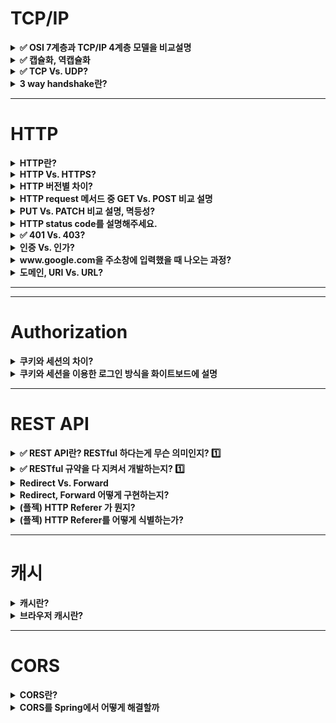 # TCP/IP

<details>
    <summary><b>✅ OSI 7계층과 TCP/IP 4계층 모델을 비교설명</b></summary>

- OSI 7계층은 네트워크 통신을 표준화한 모델
- OSI 모델이 실무적으로 사용하기에는 복잡하기 때문에, 실제 인터넷은 이를 단순화한 TCP/IP 4계층을 사용

<img width="778" alt="image" src="https://github.com/haero77/Today-I-Learned/assets/65555299/da5cce3e-07c3-4ce9-a43f-d48ed7ce6c2f">

- OSI 7계층과 TCP/IP 4계층 모델에서 각 계층은 하위 계층의 기능을 이용하고, 상위 계층에게 기능을 제공 
  - 예) 응용 계층의 HTTP 프로토콜은 전송 계층의 TCP, 네트워크 계층의 IP를 이용
- 일반적으로 상위 계층은 소프트웨어로, 하위 계층은 하드 웨어로 구성.
  - 예) 물리 계층의 통신은 케이블을 이용한 전기 신호로 이루어짐.
  
</details>

<details>
    <summary><b>✅ 캡슐화, 역캡슐화</b></summary>

- 캡슐화: 전송하고자 하는 데이터에, 각 프로토콜의 정보를 헤더에 포함시켜서 하위 계층에 전달하는 것.
- 역캡슐화: 상대측에서 헤더를 역순으로 제거해가며 상위 계층으로 데이터를 전달하는 것. 최종 적으로 원본 데이터 수신 

<img width="1044" alt="image" src="https://github.com/haero77/Today-I-Learned/assets/65555299/6ca24708-8299-4f04-9b37-db60e9fe983c">


</details>

<details>
    <summary><b>✅ TCP Vs. UDP?</b></summary>

- TCP
  - 연결형, 신뢰성 전송 프로토콜
  - 연결지향적 서비스를 하기 위해 데이터 전송 전 `3way handshaking`을 통해 두 호스트 사이에 논리적인 연결을 만든다.
  - 신뢰성 있는 서비스를 제공하기 위해 오류 제어, 흐름 제어, 혼잡 제어 등을 실행
  - 신뢰성을 보장하기 위해 헤더가 더 크고 속도가 비교적 느리다. 
  - 신뢰성이 중요한 통신인 HTTP, 파일 전송 등에 쓰인다.
- UDP
  - 비연결형 프로토콜 👉 `3way handshaking` 등 세션 수립과정이 없음
  - 빈신뢰성 프로토콜 👉 오류 제어, 흐름 제어, 혼잡 제어 제공하지 않음
  - 단순성 덕분에 적은양의 오버헤드를 갖고, 수신 여부를 확인하지 않아 속도가 더 빠르다.
  - 실시간성이 중요한 통신인 동영상 스트리밍 등에 쓰인다.
  
---

### TCP/IP

- 인터넷에서 사용되는 프로토콜 그룹을 `TCP/IP` 라고 부른다.
  - 4계층 또는 5계층으로 나뉨
    - application layer
    - transport
    - network(internet)
    - data link, physical 
- 전송 계층은 두 응용 계층 사이에서 `process-to-process` 통신을 제공
- 전송 계층은 응용 계층에서 보낸 메시지를 받아 전송 계층으로 캡슐화하여 하위 계층에 전송
  - TCP로 전송하는 패킷을 `segment`라고 한다.
  - UDP로 전송하는 패킷을 `datagram`이라고 한다. 

> 💡 패킷 = 헤더 부분 + 데이터(payload) 부분

<img width="1005" alt="image" src="https://github.com/haero77/Today-I-Learned/assets/65555299/99914dd5-40f8-4be9-94d5-886f4a631f71">

### TCP(Transmission Control Protocol)

- 연결형, 신뢰성 프로토콜
- 연결형
  - 연결지향적 서비스를 제공하기 위해, 데이터 전송 전 `3way handshaking`을 통해 세션 수립
  - 그 후 데이터를 전송하고, 데이터 전송이 끝나면 연결을 끊는다. 
  - TCP 통신은 이렇게 `connection setup` -> `data transfer` -> `connection termination` 세 단계로 나뉨
- 신뢰성 
  - 신뢰성 있는 서비스를 제공하기 위해 TCP가 **전체 스트림을 순서에 맞게, 오류 없이, 부분적 손실이나 중복 없이 전송하는 것을 보장.**
    - 오류 제어, 흐름 제어, 혼잡 제어가 이를 가능케한다.
  - 흐름 제어 
    - 데이터를 보내는 속도와 데이터를 받는 속도의 균형을 맞추는 것


### UDP(User Datagram Protocol)

</details>

<details>
    <summary><b>3 way handshake란?</b></summary>
</details>

---

# HTTP

<details>
    <summary><b>HTTP란?</b></summary>

> - `HyperText Transfer Protocol`의 약자로, 클라이언트-서버 모델을 따르면서 request-response 구조로 웹 상에서 정보를 주고받을 수 있는 프로토콜
> - TCP/IP 기반으로 동작하며, 가장 큰 특징은 `Connectionless`와 `Stateless`

- 웹상에서 정보를 전송하기 위한 프로토콜로써, HTML과 같은 문서를 전송하는 것에 사용
- 클라이언트가 HTTP request를 서버에 보내면 서버는 HTTP response를 클라이언트에 보내는 구조

### Request, Response message 구조

<img width="991" alt="image" src="https://github.com/haero77/Today-I-Learned/assets/65555299/7a3cef85-befa-487a-9c18-0804bb46e9bd">

- request message
  - start line(method, path, HTTP version)
  - headers
    - host, accept-language 등
  - body
- response message
  - status line(HTTP version, status code, status message)
  - headers
    - 날짜, 서버 정보 등
  - body


### Connectionless, Stateless

- `Connectionless`
  - 서버에 연결 후 요청에 응답을 받으면 연결을 끊어버리는 특성
  - 이 특성으로 인해 많은 사람이 웹을 사용하더라도 실제 동시 접속을 최소화 👉 더 많은 요청을 처리 가능  
- `Stateless`
  - Connectionsless로 연결을 끊었기 때문에, 클라이언트의 이전 상태(로그인 유무 등)을 알 수 없는 특성
  - 정보를 유지할 수 없는 Connectionless, Stateless 특성을 가진 HTTP의 단점을 보완하고자 `Cookie`, `Session`, `JWT`등이 도입됨

</details>

<details>
    <summary><b>HTTP Vs. HTTPS?</b></summary>

- HTTP는 정보를 text형태로 주고받기 때문에, 중간에 인터셉트될 경우 데이터 유출될 수 있음
- HTTP에 암호화를 추가한 프로토콜이 `HTTPS`

</details>

<details>
    <summary><b>HTTP 버전별 차이?</b></summary>
</details>

<details>
    <summary><b>HTTP request 메서드 중 GET Vs. POST 비교 설명</b></summary>

> - GET은 클라이언트가 서버에게 `리소스`를 요청할 때 사용하는 메서드고, POST는 서버에게 데이터 처리(주로 생성)를 요청할 때 사용하는 메서드.
> - GET 요청의 경우 필요한 정보를 특정하기 위해 URL뒤에 Query String을 추가하여 정보를 조회하고, POST의 경우 전달할 데이터를 Body 부분에 포함하여 통신 
> - GET 요청의 경우 URL뒤의 Query String 까지 포함해서 브라우저 히스토리에 남고, 캐시가 가능하지만 POST의 경우 히스토리에 남지 않고 캐시도 불가능

- 쿼리 스트링: 물음표 뒤에 키와 밸류

</details>


<details>
    <summary><b>PUT Vs. PATCH 비교 설명, 멱등성?</b></summary>

> - PUT과 PATCH 메소드 모두 서버의 리소스를 업데이트하는 메소드
> - PUT의 경우 모든 리소스를 수정, 대체하고 PATCH 경우 리소스 일부만 수정

- PUT: 리소스를 아예 대체한다. 이 때 해당 리소스가 없으면 생성
- PATCH: 리소스의 일부분을 수정

</details>

<details>
    <summary><b>HTTP status code를 설명해주세요.</b></summary>

> - 클라이언트가 보낸 HTTP 요청에 대한 서버의 응답 코드
> - 상태 코드를 통해 요청의 성공/실패 여부를 판단할 수 있다.
> - 100번대부터 500번대까지 총 5개의 클래스로 구분되어 HTTP 요청에 대한 상태를 알려준다

### Status Code

- 1xx (정보)
  - 요청을 받았으며 작업을 계속한다.
- 2xx (성공)
  - 클라이언특 요청한 동작을 성공적으로 수신하여 이해했고, 성공적으로 처리했다. 
- 3xx (리다이렉션)
  - 요청을 완료하기 위해 추가 작업 조치가 필요하다.
- 4xx (클라이언트 오류)
  - 클라이언트의 요청에 문제가 있다.
- 5xx (서버 오류)
  - 서버가 유효한 요청의 수행을 실패했다.

### 자주 등장하는 HTTP 응답 코드

- 200 OK
  - 요청이 성공함
  - 예) 잔액 조회 성공
- 201 Created
  - 리소스 생성 성공
  - 예) 게시글 작성 성공, 회원가입 성공
- 400 Bad Request
  - 데이터의 형식이 올바르지 않는 등 서버가 요청을 이해할 수 없음
  - 예) 올바르지 않은 형식의 데이터 입력
- 401 Unauthorized
  - **인증되지 않은 상태에서 인증이 필요한 리소스에 접근**
  - 예) 로그인 전에 사용자 정보 요청
- 403 Forbidden
  - **인증된 상태에서 권한이 없는 리소스에 접근**
  - 예) 일반 유저가 관리자 메뉴 접근 등
- 404 Not Found
  - 요청한 route가 없음. 찾는 리소스가 없음
  - 예) 존재하지 않는 URL(route)에 요청 
- 500 Bad Gateway 
  - 서버에서 예상하지 못한 에러 발생
  - 예) 예외처리를 하지 않은 오류가 발생

</details>

<details>
    <summary><b>✅ 401 Vs. 403?</b></summary>

> - 두 상태코드 모두 400번대로 클라이언트의 요청에 문제가 있음을 나타냄
> - `401`은 인증이 되지 않은 상태에서, 인증이 필요한 리소스에 접근함 
>   - 예) 로그인 전에 사용자 정보 요청
> - `403`은 인증은 되었으나, 권한이 없는 페이지에 접근
>   - 예) 일반 유저가 관리자 메뉴에 접근하는 경우

</details>

<details>
    <summary><b>인증 Vs. 인가?</b></summary>
</details>

<details>
    <summary><b>www.google.com을 주소창에 입력했을 때 나오는 과정?</b></summary>

> 1. 사용자가 브라우저에 URL을 입력
> 2. 브라우저는 DNS를 통해 서버의 IP주소를 찾는다.
> 3. client에서 HTTP request 메시지 생성 ➡️ TCP/IP 패킷 생성 ➡️ 서버로 전송
> 4. 서버에서 HTTP request에 대한 HTTP response 메시지 생성 ➡️ TCP/IP 패킷 생성 ➡️ 클라이언트로 전송
> 5. 도착한 HTTP response message는 웹 브라우저에 의해 출력(렌더링)

<img width="1026" alt="image" src="https://github.com/haero77/Today-I-Learned/assets/65555299/2550e81c-3ee4-4e6e-8a1e-bd1a94760e9f">

1. 유저가 브라우저에서 www.google.com(URL)을 입력을 하면 HTTP request message를 생성합니다.
2. IP주소를 알아야 전송을 할 수 있으므로, DNS lookup을 통해 해당 domain의 server IP주소를 알아냅니다.
3. 반환된 IP주소(구글의 server IP)로 HTTP 요청 메시지(request message) 전송 요청을 합니다.
   1. 생성된 HTTP 요청 메시지를 TCP/IP층에 전달합니다.
   2. HTTP 요청 메시지에 헤더를 추가해서 TCP/IP 패킷을 생성합니다.
4. 해당 패킷은 전기신호로 랜선을 통해 네트워크로 전송되고, 목적지 IP에 도달합니다.
5. 구글 server에 도착한 패킷은 unpacking을 통해 message를 복원하고 server의 process로 보냅니다.
6. server의 process는 HTTP 요청 메시지에 대한 response data를 가지고 HTTP 응답 메시지(response message)를 생성 합니다.
7. HTTP 응답 메시지를 전달 받은 방식 그대로 client IP로 전송을 합니다.
8. HTTP response 메시지에 담긴 데이터를 토대로 웹브라우저에서 HTML 렌더링을 하여 모니터에 검색창이 보여집니다.

</details>

<details>
    <summary><b>도메인, URI Vs. URL?</b></summary>
</details>

---



---

# Authorization

<details>
    <summary><b>쿠키와 세션의 차이?</b></summary>
</details>

<details>
    <summary><b>쿠키와 세션을 이용한 로그인 방식을 화이트보드에 설명 </b></summary>
</details>

---

# REST API

<details>
    <summary><b>✅ REST API란? RESTful 하다는게 무슨 의미인지? 1️⃣</b></summary>

> - REST API는 REST 아키텍처 스타일을 따르는 API.
    >   - URI를 이용하여 사용할 자원을 지정하고, HTTP 메서드를 이용하여 자원의 접근 방식을 지정함으로써 요청 형식만으로 어떤 요청인지 추론이 가능 👉 협업을 가능케함
> - REST란 HTTP URI를 이용하여 사용할 자원을 지정하고, HTTP 메서드를 이용하여 자원의 접근 방식을 지정하는 소프트웨어 아키텍쳐
> - REST 원칙을 전부 지키기는 어려우므로 RESTful API를 사용.
> - RESTful API를 사용하여 구현한 웹 애플리케이션을 RESTful 웹 서비스라고 함.

### API(Application Programming Interface)

- 소프트웨어가 다른 소프트웨어로부터 지정된 형식으로 요청, 명령을 받을 수 있는 수단
- 다른 소프트웨어 시스템과 통신하기 위해 따라야하는 규칙들을 정의한 것
  - 예를 들어 회원 리소스를 얻고 싶을 때는 어떤 URL을 써야하고, 어떤 데이터가 응답되는지 등을 정의
- 클라이언트와 웹 리소스 사이의 게이트웨이


---

- [RESTful API란 ? - 이동규(씨유)님](https://brainbackdoor.tistory.com/53)
- [[Network] REST란? REST API란? RESTful이란?](https://gmlwjd9405.github.io/2018/09/21/rest-and-restful.html)
- [RESTful API란 무엇인가요? - AWS](https://aws.amazon.com/ko/what-is/restful-api/)
- [REST API 제대로 알고 사용하기 - NHN](https://meetup.nhncloud.com/posts/92)
- [What is a REST API? - Red Hat](https://www.redhat.com/en/topics/api/what-is-a-rest-api)
- [REST API 란 무엇입니까? - IBM](https://www.youtube.com/watch?v=lsMQRaeKNDk)
- [REST API가 뭔가요? - 얄코](https://www.youtube.com/watch?v=iOueE9AXDQQ)
- [면접 단골 질문! API, REST API가 뭔가요? (개발 필수지식)](https://www.youtube.com/watch?v=C7yhysF_wAg)

- [[10분 테코톡] 정의 REST API](https://www.youtube.com/watch?v=Nxi8Ur89Akw)
- [It is okay to use POST - Roy T. Fielding(REST 창시자)](https://roy.gbiv.com/untangled/2009/it-is-okay-to-use-post)

</details>

<details>
    <summary><b>✅ RESTful 규약을 다 지켜서 개발하는지? 1️⃣</b></summary>

> - 그렇지 않다.
> - Uniform Interface `HATEOS` 등을
> - 따라서 엄밀한 의미이 REST의 장점을 계승하는 RESTful API를 사
>

- HATEOS: 하이퍼링크를 통해 리소스의 상태를 전이할 수 있어야함
  - 예: Location 등에 접근 가능한 URI를 제공.

</details>

<details>
    <summary><b>Redirect Vs. Forward</b></summary>
</details>

<details>
    <summary><b>Redirect, Forward 어떻게 구현하는지?</b></summary>
</details>


<details>
    <summary><b>(플젝) HTTP Referer 가 뭔지?</b></summary>
</details>

<details>
    <summary><b>(플젝) HTTP Referer를 어떻게 식별하는가?</b></summary>
</details>

---

# 캐시

<details>
    <summary><b>캐시란?</b></summary>

- 웹 캐시는 자주 쓰이는 문서의 사본을 자동으로 보관하는 HTTP 장치
- 웹 요청이 캐시에 도착했을 때, 캐시된 로컬 사본이 존재한다면, 그 문서는 원 서버가 아니라 그 캐시로부터 제공
- 장점
  - 불필요한 데이터 전송을 줄여서, 네트워크 요금으로 인한 비용을 줄여 준다.
  - 원 서버에 대한 요청을 줄여준다. 서버는 부하를 줄일 수 있으며 더 빨리 응답할 수 있게 된다.
- 단점
  - 

---

- https://brainbackdoor.tistory.com/53 

</details>

<details>
    <summary><b>브라우저 캐시란?</b></summary>
</details>


---

# CORS

<details>
    <summary><b>CORS란?</b></summary>
</details>

<details>
    <summary><b>CORS를 Spring에서 어떻게 해결할까</b></summary>
</details>